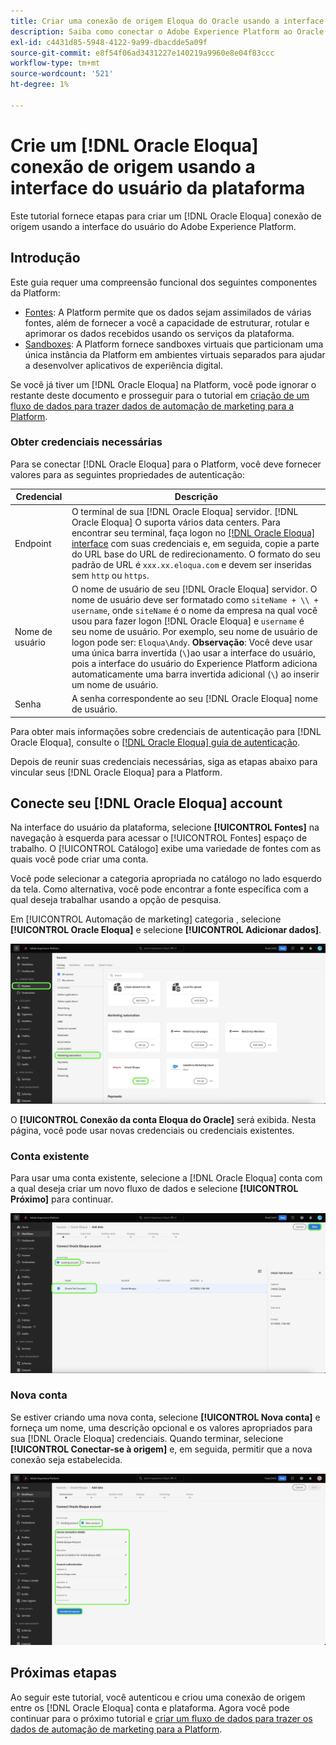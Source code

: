 ```yaml
---
title: Criar uma conexão de origem Eloqua do Oracle usando a interface do usuário da plataforma
description: Saiba como conectar o Adobe Experience Platform ao Oracle Eloqua usando a interface do usuário da plataforma.
exl-id: c4431d85-5948-4122-9a99-dbacdde5a09f
source-git-commit: e8f54f06ad3431227e140219a9960e8e04f83ccc
workflow-type: tm+mt
source-wordcount: '521'
ht-degree: 1%

---
```


# Crie um [!DNL Oracle Eloqua] conexão de origem usando a interface do usuário da plataforma

Este tutorial fornece etapas para criar um [!DNL Oracle Eloqua] conexão de origem usando a interface do usuário do Adobe Experience Platform.

## Introdução

Este guia requer uma compreensão funcional dos seguintes componentes da Platform:

* [Fontes](../../../../home.md): A Platform permite que os dados sejam assimilados de várias fontes, além de fornecer a você a capacidade de estruturar, rotular e aprimorar os dados recebidos usando os serviços da plataforma.
* [Sandboxes](../../../../../sandboxes/home.md): A Platform fornece sandboxes virtuais que particionam uma única instância da Platform em ambientes virtuais separados para ajudar a desenvolver aplicativos de experiência digital.

Se você já tiver um [!DNL Oracle Eloqua] na Platform, você pode ignorar o restante deste documento e prosseguir para o tutorial em [criação de um fluxo de dados para trazer dados de automação de marketing para a Platform](../../dataflow/marketing-automation.md).

### Obter credenciais necessárias

Para se conectar [!DNL Oracle Eloqua] para o Platform, você deve fornecer valores para as seguintes propriedades de autenticação:

| Credencial | Descrição |
| --- | --- |
| Endpoint | O terminal de sua [!DNL Oracle Eloqua] servidor. [!DNL Oracle Eloqua] O suporta vários data centers. Para encontrar seu terminal, faça logon no [[!DNL Oracle Eloqua] interface](https://login.eloqua.com) com suas credenciais e, em seguida, copie a parte do URL base do URL de redirecionamento. O formato do seu padrão de URL é `xxx.xx.eloqua.com` e devem ser inseridas sem `http` ou `https`. |
| Nome de usuário | O nome de usuário de seu [!DNL Oracle Eloqua] servidor. O nome de usuário deve ser formatado como `siteName + \\ + username`, onde `siteName` é o nome da empresa na qual você usou para fazer logon [!DNL Oracle Eloqua] e `username` é seu nome de usuário. Por exemplo, seu nome de usuário de logon pode ser: `Eloqua\Andy`. **Observação**: Você deve usar uma única barra invertida (`\`)ao usar a interface do usuário, pois a interface do usuário do Experience Platform adiciona automaticamente uma barra invertida adicional (`\`) ao inserir um nome de usuário. |
| Senha | A senha correspondente ao seu [!DNL Oracle Eloqua] nome de usuário. |

Para obter mais informações sobre credenciais de autenticação para [!DNL Oracle Eloqua], consulte o [[!DNL Oracle Eloqua] guia de autenticação](https://docs.oracle.com/en/cloud/saas/marketing/eloqua-rest-api/Authentication_Basic.html).

Depois de reunir suas credenciais necessárias, siga as etapas abaixo para vincular seus [!DNL Oracle Eloqua] para a Platform.

## Conecte seu [!DNL Oracle Eloqua] account

Na interface do usuário da plataforma, selecione **[!UICONTROL Fontes]** na navegação à esquerda para acessar o [!UICONTROL Fontes] espaço de trabalho. O [!UICONTROL Catálogo] exibe uma variedade de fontes com as quais você pode criar uma conta.

Você pode selecionar a categoria apropriada no catálogo no lado esquerdo da tela. Como alternativa, você pode encontrar a fonte específica com a qual deseja trabalhar usando a opção de pesquisa.

Em [!UICONTROL Automação de marketing] categoria , selecione **[!UICONTROL Oracle Eloqua]** e selecione **[!UICONTROL Adicionar dados]**.

![catálogo](../../../../images/tutorials/create/oracle-eloqua/catalog.png)

O **[!UICONTROL Conexão da conta Eloqua do Oracle]** será exibida. Nesta página, você pode usar novas credenciais ou credenciais existentes.

### Conta existente

Para usar uma conta existente, selecione a [!DNL Oracle Eloqua] conta com a qual deseja criar um novo fluxo de dados e selecione **[!UICONTROL Próximo]** para continuar.

![existente](../../../../images/tutorials/create/oracle-eloqua/existing.png)

### Nova conta

Se estiver criando uma nova conta, selecione **[!UICONTROL Nova conta]** e forneça um nome, uma descrição opcional e os valores apropriados para sua [!DNL Oracle Eloqua] credenciais. Quando terminar, selecione **[!UICONTROL Conectar-se à origem]** e, em seguida, permitir que a nova conexão seja estabelecida.

![novo](../../../../images/tutorials/create/oracle-eloqua/new.png)

## Próximas etapas

Ao seguir este tutorial, você autenticou e criou uma conexão de origem entre os [!DNL Oracle Eloqua] conta e plataforma. Agora você pode continuar para o próximo tutorial e [criar um fluxo de dados para trazer os dados de automação de marketing para a Platform](../../dataflow/marketing-automation.md).
